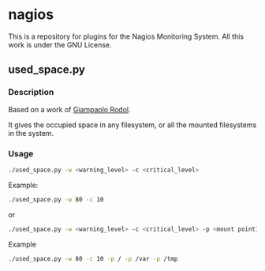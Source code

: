 # nagios

This is a repository for plugins for the Nagios Monitoring System.
All this work is under the GNU License.

## used_space.py

### Description
Based on a work of [Giampaolo Rodol](http://stackoverflow.com/users/376587/giampaolo-rodol%c3%a0).

It gives the occupied space in any filesystem, or all the mounted filesystems in the system.

### Usage

```bash
./used_space.py -w <warning_level> -c <critical_level>
```

Example:
 
```bash
./used_space.py -w 80 -c 10
```

or 

```bash
./used_space.py -w <warning_level> -c <critical_level> -p <mount point1> -p <mount point2> ...
```

Example 

```bash
./used_space.py -w 80 -c 10 -p / -p /var -p /tmp 
```


